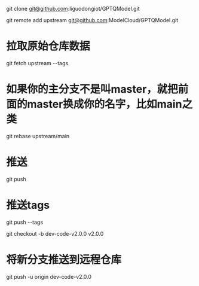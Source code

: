 


git clone git@github.com:liguodongiot/GPTQModel.git


git remote add upstream git@github.com:ModelCloud/GPTQModel.git


# 拉取原始仓库数据
git fetch upstream --tags

# 如果你的主分支不是叫master，就把前面的master换成你的名字，比如main之类
git rebase upstream/main

# 推送
git push

# 推送tags
git push --tags






git checkout -b dev-code-v2.0.0 v2.0.0

# 将新分支推送到远程仓库
git push -u origin dev-code-v2.0.0